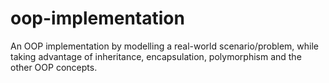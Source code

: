 # oop-implementation
An OOP implementation by modelling a real-world scenario/problem, while taking advantage of inheritance, encapsulation, polymorphism and the other OOP concepts.
